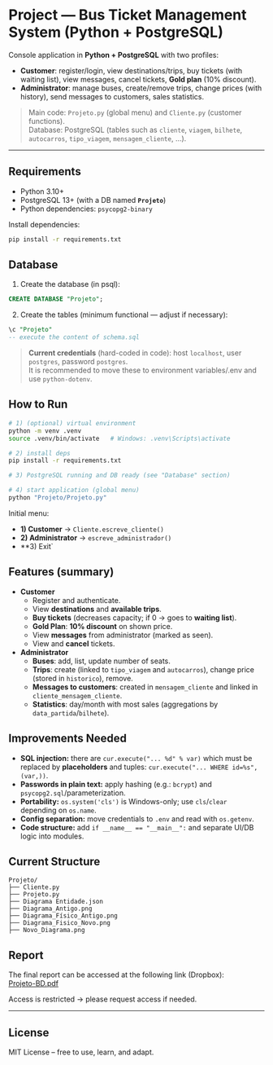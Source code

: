 # Project — Bus Ticket Management System (Python + PostgreSQL)

Console application in **Python + PostgreSQL** with two profiles:
- **Customer**: register/login, view destinations/trips, buy tickets (with waiting list), view messages, cancel tickets, **Gold plan** (10% discount).
- **Administrator**: manage buses, create/remove trips, change prices (with history), send messages to customers, sales statistics.

> Main code: `Projeto.py` (global menu) and `Cliente.py` (customer functions).  
> Database: PostgreSQL (tables such as `cliente`, `viagem`, `bilhete`, `autocarros`, `tipo_viagem`, `mensagem_cliente`, …).

---

## Requirements
- Python 3.10+
- PostgreSQL 13+ (with a DB named **`Projeto`**)
- Python dependencies: `psycopg2-binary`

Install dependencies:
```bash
pip install -r requirements.txt
```

## Database
1) Create the database (in psql):
```sql
CREATE DATABASE "Projeto";
```
2) Create the tables (minimum functional — adjust if necessary):
```sql
\c "Projeto"
-- execute the content of schema.sql
```

> **Current credentials** (hard-coded in code): host `localhost`, user `postgres`, password `postgres`.  
> It is recommended to move these to environment variables/.env and use `python-dotenv`.

## How to Run
```bash
# 1) (optional) virtual environment
python -m venv .venv
source .venv/bin/activate   # Windows: .venv\Scripts\activate

# 2) install deps
pip install -r requirements.txt

# 3) PostgreSQL running and DB ready (see "Database" section)

# 4) start application (global menu)
python "Projeto/Projeto.py"
```
Initial menu:
- **1) Customer** → `Cliente.escreve_cliente()`
- **2) Administrator** → `escreve_administrador()`
- **3) Exit`

## Features (summary)
- **Customer**
  - Register and authenticate.
  - View **destinations** and **available trips**.
  - **Buy tickets** (decreases capacity; if 0 → goes to **waiting list**).
  - **Gold Plan**: **10% discount** on shown price.
  - View **messages** from administrator (marked as seen).
  - View and **cancel** tickets.
- **Administrator**
  - **Buses**: add, list, update number of seats.
  - **Trips**: create (linked to `tipo_viagem` and `autocarros`), change price (stored in `historico`), remove.
  - **Messages to customers**: created in `mensagem_cliente` and linked in `cliente_mensagem_cliente`.
  - **Statistics**: day/month with most sales (aggregations by `data_partida`/`bilhete`).

## Improvements Needed
- **SQL injection:** there are `cur.execute("... %d" % var)` which must be replaced by **placeholders** and tuples: `cur.execute("... WHERE id=%s", (var,))`.
- **Passwords in plain text:** apply hashing (e.g.: `bcrypt`) and `psycopg2.sql`/parameterization.
- **Portability:** `os.system('cls')` is Windows-only; use `cls`/`clear` depending on `os.name`.
- **Config separation:** move credentials to `.env` and read with `os.getenv`.
- **Code structure:** add `if __name__ == "__main__":` and separate UI/DB logic into modules.

## Current Structure
```
Projeto/
├── Cliente.py
├── Projeto.py
├── Diagrama Entidade.json
├── Diagrama_Antigo.png
├── Diagrama_Físico_Antigo.png
├── Diagrama_Fisico_Novo.png
├── Novo_Diagrama.png

```

## Report
The final report can be accessed at the following link (Dropbox):  
[Projeto-BD.pdf](https://www.dropbox.com/scl/fi/eq2f968a1c18jikamrq6k/Projeto-BD.pdf?rlkey=5vna66dfjqng55rd1hfk3xnv1&st=0gaejbo7&dl=0)

Access is restricted → please request access if needed.


---

## License
MIT License – free to use, learn, and adapt.
